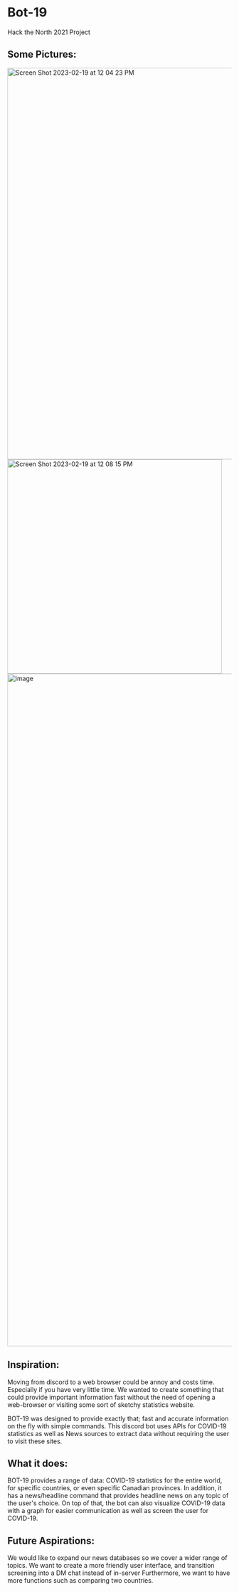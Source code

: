 # Bot-19
Hack the North 2021 Project

## Some Pictures:
<img width="880" alt="Screen Shot 2023-02-19 at 12 04 23 PM" src="https://user-images.githubusercontent.com/58956834/219963165-9b627c8b-b7ca-4721-a191-09e5f9cf4ee0.png">

<img width="482" alt="Screen Shot 2023-02-19 at 12 08 15 PM" src="https://user-images.githubusercontent.com/58956834/219963279-b907e303-5e16-4432-8fef-f6aca7ad5ab9.png">

<img width="1512" alt="image" src="https://user-images.githubusercontent.com/58956834/219963337-7d7e91fc-275c-4709-a9de-d5baba1065ed.png">

## Inspiration: 
  Moving from discord to a web browser could be annoy and costs time. Especially if you have very little time.
  We wanted to create something that could provide important information fast without the need of opening a web-browser or 
  visiting some sort of sketchy statistics website.
  
  BOT-19 was designed to provide exactly that; fast and accurate information on the fly with simple commands. This discord bot
  uses APIs for COVID-19 statistics as well as News sources to extract data without requiring the user to visit these sites.

## What it does:
  BOT-19 provides a range of data: COVID-19 statistics for the entire world, for specific countries, or even specific Canadian provinces. 
  In addition, it has a news/headline command that provides headline news on any topic of the user's choice. 
  On top of that, the bot can also visualize COVID-19 data with a graph for easier communication as well as screen the user for COVID-19.
  
## Future Aspirations:
  We would like to expand our news databases so we cover a wider range of topics.
  We want to create a more friendly user interface, and transition screening into a DM chat instead of in-server
  Furthermore, we want to have more functions such as comparing two countries.

